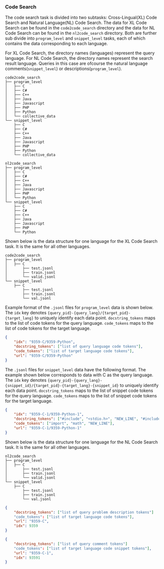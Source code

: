 
### Code Search

The code search task is divided into two subtasks: Cross-Lingual(XL) Code Search and Natural Language(NL) Code Search. The data for XL Code Search can be found in the ```code2code_search``` directory and the data for NL Code Search can be found in the ```nl2code_search``` directory. Both are further sub divide into ```program_level``` and ```snippet_level``` tasks, each of which contains the data corresponding to each language.

For XL Code Search, the directory names (languages) represent the query language. For NL Code Search, the directory names represent the search result language. Queries in this case are ofcourse the natural language comments(```snippet_level```) or descriptions(```program_level```).

```
code2code_search
├── program_level
│   ├── C
│   ├── C#
│   ├── C++
│   ├── Java
│   ├── Javascript
│   ├── PHP
│   ├── Python
│   └── collective_data
└── snippet_level
    ├── C
    ├── C#
    ├── C++
    ├── Java
    ├── Javascript
    ├── PHP
    ├── Python
    └── collective_data
    
nl2code_search
├── program_level
│   ├── C
│   ├── C#
│   ├── C++
│   ├── Java
│   ├── Javascript
│   ├── PHP
│   └── Python
└── snippet_level
    ├── C
    ├── C#
    ├── C++
    ├── Java
    ├── Javascript
    ├── PHP
    └── Python
```
Shown below is the data structure for one language for the XL Code Search task. It is the same for all other languages.
```
code2code_search
├── program_level
│   ├── C
│       ├── test.jsonl
│       ├── train.jsonl
│       └── valid.jsonl
└── snippet_level
    ├── C
        ├── test.jsonl
        ├── train.jsonl
        └── val.jsonl
```

Example format of the ```.jsonl``` files for ```program_level``` data is shown below. The ```idx``` key denotes ```{query_pid}-{query_lang}/{target_pid}-{target_lang}``` to uniquely identify each data point. ```docstring_tokens``` maps to the list of code tokens for the query language. ```code_tokens``` maps to the list of code tokens for the target language. 
```json
{
    "idx": "9359-C/9359-Python", 
    "docstring_tokens": ["list of query language code tokens"], 
    "code_tokens": ["list of target language code tokens"],
    "url": "9359-C/9359-Python"
}
```

The ```.jsonl``` files for ```snippet_level``` data have the following format. The example shown below corresponds to data with C as the query language.
The ```idx``` key denotes ```{query_pid}-{query_lang}-{snippet_id}/{target_pid}-{target_lang}-{snippet_id}``` to uniquely identify each data point. ```docstring_tokens``` maps to the list of snippet code tokens for the query language. ```code_tokens``` maps to the list of snippet code tokens for the target language. 
```json
{
    "idx": "9359-C-1/9359-Python-1",
    "docstring_tokens": ["#include", "<stdio.h>", "NEW_LINE", "#include", "<math.h>"],
    "code_tokens": ["import", "math", "NEW_LINE"],
    "url": "9359-C-1/9359-Python-1"
}
```
Shown below is the data structure for one language for the NL Code Search task. It is the same for all other languages.
```
nl2code_search
├── program_level
│   ├── C
│       ├── test.jsonl
│       ├── train.jsonl
│       └── valid.jsonl
└── snippet_level
    ├── C
        ├── test.jsonl
        ├── train.jsonl
        └── val.jsonl
```

```json
{
    "docstring_tokens": ["list of query problem description tokens"]
    "code_tokens": ["list of target language code tokens"],
    "url": "9359-C",
    "idx": 9359
}
```

```json
{
    "docstring_tokens": ["list of query comment tokens"]
    "code_tokens": ["list of target language code snippet tokens"],
    "url": "9359-C-1",
    "idx": 93591
}
```


